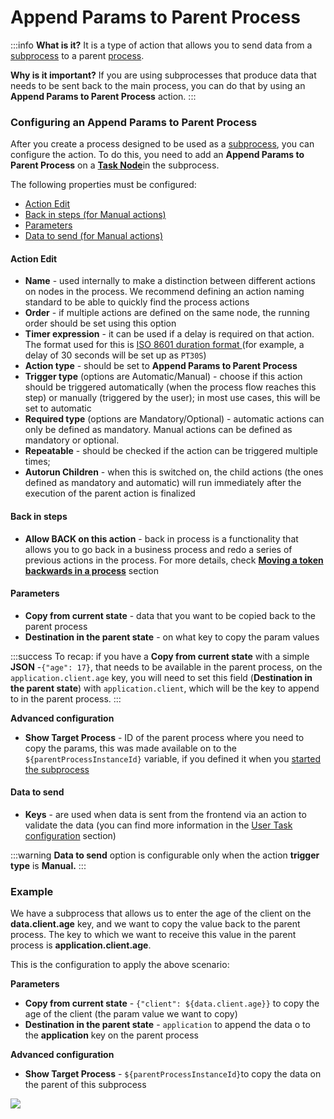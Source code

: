 # Append Params to Parent Process

:::info
**What is it?**  It is a type of action that allows you to send data from a [subprocess](../process/subprocess.md) to a parent [process](../process/process.md).

**Why is it important?**  If you are using subprocesses that produce data that needs to be sent back to the main process, you can do that by using an **Append Params to Parent Process** action.
:::

### Configuring an Append Params to Parent Process

After you create a process designed to be used as a [subprocess](../process/subprocess.md), you can configure the action. To do this, you need to add an **Append Params to Parent Process** on a [**Task Node**](./)in the subprocess.

The following properties must be configured:

* [Action Edit](#action-edit)
* [Back in steps (for Manual actions)](#back-in-steps)
* [Parameters](#parameters)
* [Data to send (for Manual actions)](#data-to-send)

#### Action Edit

* **Name** - used internally to make a distinction between different actions on nodes in the process. We recommend defining an action naming standard to be able to quickly find the process actions
* **Order** - if multiple actions are defined on the same node, the running order should be set using this option
* **Timer expression** - it can be used if a delay is required on that action. The format used for this is [ISO 8601 duration format ](https://www.w3.org/TR/NOTE-datetime)(for example, a delay of 30 seconds will be set up as `PT30S`)
* **Action type** - should be set to **Append Params to Parent Process**
* **Trigger type** (options are Automatic/Manual) - choose if this action should be triggered automatically (when the process flow reaches this step) or manually (triggered by the user); in most use cases, this will be set to automatic
* **Required type** (options are Mandatory/Optional) - automatic actions can only be defined as mandatory. Manual actions can be defined as mandatory or optional.
* **Repeatable** - should be checked if the action can be triggered multiple times;
* **Autorun Children** - when this is switched on, the child actions (the ones defined as mandatory and automatic) will run immediately after the execution of the parent action is finalized

#### **Back in steps**

* **Allow BACK on this action** - back in process is a functionality that allows you to go back in a business process and redo a series of previous actions in the process. For more details, check [**Moving a token backwards in a process**](../../flowx-designer/managing-a-process-flow/) section

#### **Parameters**

* **Copy from current state** - data that you want to be copied back to the parent process
* **Destination in the parent state** - on what key to copy the param values

:::success
To recap: if you have a **Copy from current state** with a simple **JSON** -`{"age": 17}`, that needs to be available in the parent process, on the `application.client.age` key, you will need to set this field (**Destination in the parent state**) with `application.client`, which will be the key to append to in the parent process.
:::

**Advanced configuration**

* **Show Target Process** - ID of the parent process where you need to copy the params, this was made available on to the `${parentProcessInstanceId}` variable, if you defined it when you [started the subprocess](start-subprocess-action)

#### Data to send

* **Keys** - are used when data is sent from the frontend via an action to validate the data (you can find more information in the [User Task configuration](../node/user-task-node.md) section)

:::warning
**Data to send** option is configurable only when the action **trigger type** is **Manual.**
:::

### Example

We have a subprocess that allows us to enter the age of the client on the **data.client.age** key, and we want to copy the value back to the parent process. The key to which we want to receive this value in the parent process is **application.client.age**.

This is the configuration to apply the above scenario:

**Parameters**

* **Copy from current state** - `{"client": ${data.client.age}}` to copy the age of the client (the param value we want to copy)
* **Destination in the parent state** - `application` to append the data o to the **application** key on the parent process

**Advanced configuration**

* **Show Target Process** - `${parentProcessInstanceId}`to copy the data on the parent of this subprocess

![](https://s3.eu-west-1.amazonaws.com/docx.flowx.ai/3.1/append_params_example.png)